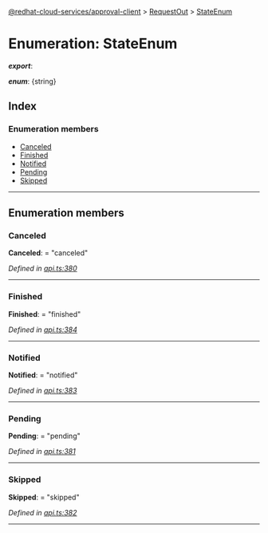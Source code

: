 [@redhat-cloud-services/approval-client](../README.md) > [RequestOut](../modules/requestout.md) > [StateEnum](../enums/requestout.stateenum.md)

# Enumeration: StateEnum

*__export__*: 

*__enum__*: {string}

## Index

### Enumeration members

* [Canceled](requestout.stateenum.md#canceled)
* [Finished](requestout.stateenum.md#finished)
* [Notified](requestout.stateenum.md#notified)
* [Pending](requestout.stateenum.md#pending)
* [Skipped](requestout.stateenum.md#skipped)

---

## Enumeration members

<a id="canceled"></a>

###  Canceled

**Canceled**:  = "canceled"

*Defined in [api.ts:380](https://github.com/RedHatInsights/javascript-clients/blob/master/packages/approval/api.ts#L380)*

___
<a id="finished"></a>

###  Finished

**Finished**:  = "finished"

*Defined in [api.ts:384](https://github.com/RedHatInsights/javascript-clients/blob/master/packages/approval/api.ts#L384)*

___
<a id="notified"></a>

###  Notified

**Notified**:  = "notified"

*Defined in [api.ts:383](https://github.com/RedHatInsights/javascript-clients/blob/master/packages/approval/api.ts#L383)*

___
<a id="pending"></a>

###  Pending

**Pending**:  = "pending"

*Defined in [api.ts:381](https://github.com/RedHatInsights/javascript-clients/blob/master/packages/approval/api.ts#L381)*

___
<a id="skipped"></a>

###  Skipped

**Skipped**:  = "skipped"

*Defined in [api.ts:382](https://github.com/RedHatInsights/javascript-clients/blob/master/packages/approval/api.ts#L382)*

___

